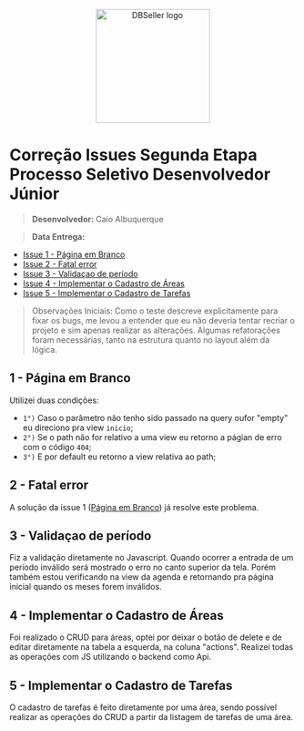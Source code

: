 <p align="center"><a href="https://www.dbseller.com.br/" target="_blank"><img src="https://www.dbseller.com.br/assets/img/LogoDBseller1.png" width="200" alt="DBSeller logo"></a></p>

# Correção Issues Segunda Etapa Processo Seletivo Desenvolvedor Júnior

> <b>Desenvolvedor:</b> Caio Albuquerque

> <b>Data Entrega:</b>

- [Issue 1 - Página em Branco](#1---página-em-branco)
- [Issue 2 - Fatal error](#2---fatal-error)
- [Issue 3 - Validaçao de período](#3---validaçao-de-período)
- [Issue 4 - Implementar o Cadastro de Áreas](#4---implementar-o-cadastro-de-áreas)
- [Issue 5 - Implementar o Cadastro de Tarefas](#5---implementar-o-cadastro-de-tarefas)

> Observações Iniciais: Como o teste descreve explicitamente para fixar os bugs, me levou a entender que eu não deveria 
> tentar recriar o projeto e sim apenas realizar as alterações. Algumas refatorações foram necessárias, tanto na 
> estrutura quanto no layout além da lógica.

## 1 - Página em Branco

Utilizei duas condições:

- `1°)` Caso o parâmetro não tenho sido passado na query oufor "empty" eu direciono pra view `inicio`;
- `2°)` Se o path não for relativo a uma view eu retorno a págian de erro com o código `404`;
- `3°)` E por default eu retorno a view relativa ao path;

## 2 - Fatal error

A solução da issue 1 ([Página em Branco](#1---página-em-branco)) já resolve este problema.

## 3 - Validaçao de período

Fiz a validação diretamente no Javascript. Quando ocorrer a entrada de um período inválido será mostrado o erro no canto
superior da tela. Porém também estou verificando na view da agenda e retornando pra página inicial quando os meses forem
inválidos.

## 4 - Implementar o Cadastro de Áreas

Foi realizado o CRUD para áreas, optei por deixar o botão de delete e de editar diretamente na tabela a esquerda, na 
coluna "actions". Realizei todas as operações com JS utilizando o backend como Api. 

## 5 - Implementar o Cadastro de Tarefas

O cadastro de tarefas é feito diretamente por uma área, sendo possível realizar as operações do CRUD a partir da listagem 
de tarefas de uma área.

